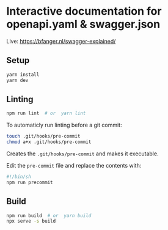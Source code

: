 # Interactive documentation for openapi.yaml & swagger.json

Live: https://bfanger.nl/swagger-explained/

## Setup

```sh
yarn install
yarn dev
```

## Linting

```sh
npm run lint  # or  yarn lint
```

To automaticly run linting before a git commit:

```sh
touch .git/hooks/pre-commit
chmod a+x .git/hooks/pre-commit
```

Creates the `.git/hooks/pre-commit` and makes it executable.

Edit the `pre-commit` file and replace the contents with:

```sh
#!/bin/sh
npm run precommit
```

## Build

```sh
npm run build  # or  yarn build
npx serve -s build
```
